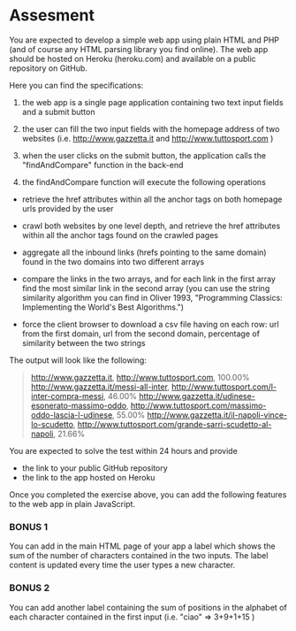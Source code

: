 # Assesment 

You are expected to develop a simple web app using plain HTML and PHP (and of course any HTML parsing library you find online). The web app should be hosted on Heroku (heroku.com) and available on a public repository on GitHub.

Here you can find the specifications:

1. the web app is a single page application containing two text input fields and a submit button

2. the user can fill the two input fields with the homepage address of two websites (i.e. http://www.gazzetta.it and http://www.tuttosport.com )

3. when the user clicks on the submit button, the application calls the "findAndCompare" function in the back-end

4. the findAndCompare function will execute the following operations

- retrieve the href attributes within all the anchor tags on both homepage urls provided by the user

- crawl both websites by one level depth, and retrieve the href attributes within all the anchor tags found on the crawled pages

- aggregate all the inbound links (hrefs pointing to the same domain) found in the two domains into two different arrays

- compare the links in the two arrays, and for each link in the first array find the most similar link in the second array (you can use the string similarity algorithm you can find in Oliver 1993, "Programming Classics: Implementing the World's Best Algorithms.")

- force the client browser to download a csv file having on each row: 
url from the first domain, url from the second domain, percentage of similarity between the two strings


The output will look like the following:

> http://www.gazzetta.it, http://www.tuttosport.com, 100.00%
> http://www.gazzetta.it/messi-all-inter, http://www.tuttosport.com/l-inter-compra-messi, 46.00%
> http://www.gazzetta.it/udinese-esonerato-massimo-oddo, http://www.tuttosport.com/massimo-oddo-lascia-l-udinese, 55.00%
> http://www.gazzetta.it/il-napoli-vince-lo-scudetto, http://www.tuttosport.com/grande-sarri-scudetto-al-napoli, 21.66%

 
You are expected to solve the test within 24 hours and provide 
- the link to your public GitHub repository
- the link to the app hosted on Heroku


Once you completed the exercise above, you can add the following features to the web app in plain JavaScript.

### BONUS 1
You can add in the main HTML page of your app a label which shows the sum of the number of characters contained in the two inputs. The label content is updated every time the user types a new character.

### BONUS 2
You can add another label containing the sum of positions in the alphabet of each character contained in the first input (i.e. "ciao" => 3+9+1+15 )
